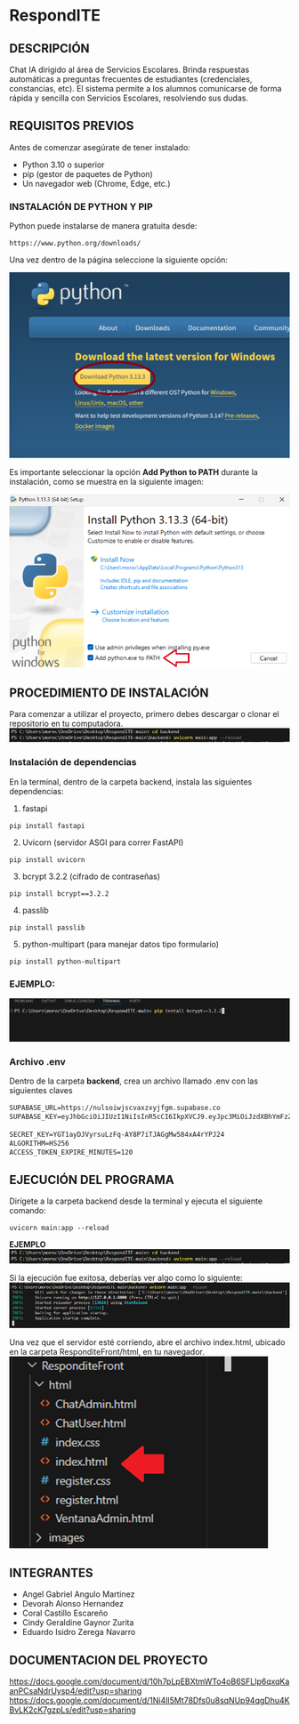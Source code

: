 # RespondITE


## DESCRIPCIÓN

Chat IA dirigido al área de Servicios Escolares. Brinda respuestas automáticas a preguntas frecuentes de estudiantes (credenciales, constancias, etc). El sistema permite a los alumnos comunicarse de forma rápida y sencilla con Servicios Escolares, resolviendo sus dudas.

## REQUISITOS PREVIOS
Antes de comenzar asegúrate de tener instalado:
* Python 3.10 o superior
* pip (gestor de paquetes de Python)
* Un navegador web (Chrome, Edge, etc.)

### INSTALACIÓN DE PYTHON Y PIP
Python puede instalarse de manera gratuita desde:
````
https://www.python.org/downloads/
````
Una vez dentro de la página seleccione la siguiente opción:

![Pagina de descarga para python](https://github.com/debby019/RespondITE/blob/f026fd8aba9887962a6eb3795746fe7ef05d5920/Img/pythonw.png)


Es importante seleccionar la opción **Add Python to PATH** durante la instalación, como se muestra en la siguiente imagen:


![Añadir python al path](https://github.com/debby019/RespondITE/blob/f026fd8aba9887962a6eb3795746fe7ef05d5920/Img/py.png)


## PROCEDIMIENTO DE INSTALACIÓN
Para comenzar a utilizar el proyecto, primero debes descargar o clonar el repositorio en tu computadora.
![ZIP](https://github.com/debby019/RespondITE/blob/ba4ab87f3263b444f53e4fbbc5f4cc6b18b347dd/Img/main.png)

### Instalación de dependencias
En la terminal, dentro de la carpeta backend, instala las siguientes dependencias:

1. fastapi
````
pip install fastapi
````
2. Uvicorn (servidor ASGI para correr FastAPI)
````
pip install uvicorn
````
3. bcrypt 3.2.2 (cifrado de contraseñas)
````
pip install bcrypt==3.2.2
````
4. passlib 
````
pip install passlib
````
5. python-multipart (para manejar datos tipo formulario)
````
pip install python-multipart
````
### EJEMPLO:
![instalacion de libreria](https://github.com/debby019/RespondITE/blob/ba4ab87f3263b444f53e4fbbc5f4cc6b18b347dd/Img/instalacion.png) <br/>

### Archivo .env
Dentro de la carpeta **backend**, crea un archivo llamado .env con las siguientes claves
````
SUPABASE_URL=https://nulsoiwjscvaxzxyjfgm.supabase.co
SUPABASE_KEY=eyJhbGciOiJIUzI1NiIsInR5cCI6IkpXVCJ9.eyJpc3MiOiJzdXBhYmFzZSIsInJlZiI6Im51bHNvaXdqc2N2YXh6eHlqZmdtIiwicm9sZSI6ImFub24iLCJpYXQiOjE3NDI0NDgzMzcsImV4cCI6MjA1ODAyNDMzN30.WeWkC1Migmn8QKYI3XjvQ0CEnHo4eizH5_XImTvHfzw

SECRET_KEY=YGT1ayDJVyrsuLzFq-AY8P7iTJAGgMw584xA4rYPJ24
ALGORITHM=HS256
ACCESS_TOKEN_EXPIRE_MINUTES=120
````
## EJECUCIÓN DEL PROGRAMA
Dirígete a la carpeta backend desde la terminal y ejecuta el siguiente comando:
````
uvicorn main:app --reload 
````
**EJEMPLO** <br/>
![Ejecucion main](https://github.com/debby019/RespondITE/blob/ba4ab87f3263b444f53e4fbbc5f4cc6b18b347dd/Img/main.png)<br/>


Si la ejecución fue exitosa, deberías ver algo como lo siguiente:<br/>
![Ejecucion main2](https://github.com/debby019/RespondITE/blob/ba4ab87f3263b444f53e4fbbc5f4cc6b18b347dd/Img/ejecucion.png)<br/>

Una vez que el servidor esté corriendo, abre el archivo index.html, ubicado en la carpeta ResponditeFront/html, en tu navegador.<br/>
![index](https://github.com/debby019/RespondITE/blob/ba4ab87f3263b444f53e4fbbc5f4cc6b18b347dd/Img/index.png)<br/>


## INTEGRANTES

* Angel Gabriel Angulo Martinez
* Devorah Alonso Hernandez
* Coral Castillo Escareño
* Cindy Geraldine Gaynor Zurita
* Eduardo Isidro Zerega Navarro


## DOCUMENTACION DEL PROYECTO
https://docs.google.com/document/d/10h7pLpEBXtmWTo4oB6SFLlp6qxqKaanPCsaNdrUysp4/edit?usp=sharing
https://docs.google.com/document/d/1Ni4Il5Mt78Dfs0u8sqNUp94qgDhu4KBvLK2cK7gzpLs/edit?usp=sharing
